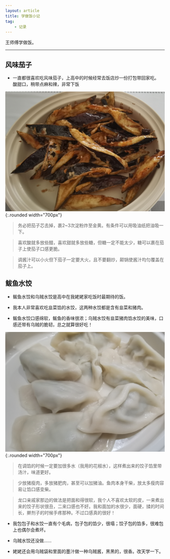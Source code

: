 ```yaml
---
layout: article
title: 学做饭小记
tag:
    - 记录
---
```


王师傅学做饭。

<!--more-->

---

## 风味茄子

* 一直都很喜欢吃风味茄子，上高中的时候经常去饭店炒一份打包带回家吃。<br>
酸甜口，稍带点麻和辣，非常下饭<br>

![Image](/assets/images/eggplant.jpg){:.rounded width="700px"}

> 务必把茄子芯去掉，裹2~3次淀粉炸至金黄。有条件可以用吸油纸把油吸一下。<br>

> 喜欢酸就多放些醋，喜欢甜就多放些糖，但糖一定不能太少，糖可以裹在茄子上使茄子口感更脆。<br>

> 调酱汁可以小火但下茄子一定要大火，且不要翻炒，颠锅使酱汁均匀覆盖在茄子上。<br>

## 鲅鱼水饺

* 鲅鱼水饺和乌贼水饺是高中在我姥姥家吃饭时最期待的饭。<br>

* 我本人非常喜欢吃韭菜馅的水饺，这两种水饺都是含有韭菜和猪肉。<br>

* 鲅鱼水饺口感绵软，鲅鱼的香味很浓；乌贼水饺有韭菜猪肉馅水饺的美味，口感还带有乌贼的脆韧，总之就算很好吃！<br>

![Image](/assets/images/dumplings.jpg){:.rounded width="700px"}

> 在调馅的时候一定要加很多水（我用的花椒水），这样煮出来的饺子馅里带汤汁，味道更好。<br>

> 少放猪瘦肉，多放猪肥肉，甚至可以加猪油。鱼肉本身干柴，放太多瘦肉容易让馅口感变柴。<br>

> 龙口亲戚家那边的做法是把面和得很软，我个人不喜欢太软的皮，一来煮出来的饺子形状很丑，二来口感也不好。我和面加的水很少，面硬，揉的时间长，擀剂子的时候手疼那种。不过口感真的很好！

* 我包包子和水饺一直有个毛病，包子包的馅少，很塌；饺子包的馅多，很难包上也偶尔会煮坏。

* 乌贼水饺还没做......<br>

* 姥姥还会用乌贼袋和里面的墨汁做一种乌贼酱，黑黑的，很香。改天学一下。<br>

